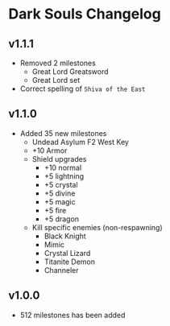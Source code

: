 # Dark Souls Changelog


## v1.1.1
* Removed 2 milestones
    * Great Lord Greatsword
    * Great Lord set
* Correct spelling of `Shiva of the East`

## v1.1.0
* Added 35 new milestones
    * Undead Asylum F2 West Key
    * +10 Armor
    * Shield upgrades
        * +10 normal
        * +5 lightning
        * +5 crystal
        * +5 divine
        * +5 magic
        * +5 fire
        * +5 dragon
    * Kill specific enemies (non-respawning)
        * Black Knight
        * Mimic
        * Crystal Lizard
        * Titanite Demon
        * Channeler

## v1.0.0
* 512 milestones has been added
